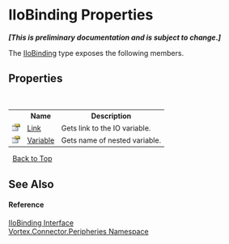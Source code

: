 # IIoBinding Properties
 _**\[This is preliminary documentation and is subject to change.\]**_

The <a href="T_Vortex_Connector_Peripheries_IIoBinding.md">IIoBinding</a> type exposes the following members.


## Properties
&nbsp;<table><tr><th></th><th>Name</th><th>Description</th></tr><tr><td>![Public property](media/pubproperty.gif "Public property")</td><td><a href="P_Vortex_Connector_Peripheries_IIoBinding_Link.md">Link</a></td><td>
Gets link to the IO variable.</td></tr><tr><td>![Public property](media/pubproperty.gif "Public property")</td><td><a href="P_Vortex_Connector_Peripheries_IIoBinding_Variable.md">Variable</a></td><td>
Gets name of nested variable.</td></tr></table>&nbsp;
<a href="#iiobinding-properties">Back to Top</a>

## See Also


#### Reference
<a href="T_Vortex_Connector_Peripheries_IIoBinding.md">IIoBinding Interface</a><br /><a href="N_Vortex_Connector_Peripheries.md">Vortex.Connector.Peripheries Namespace</a><br />